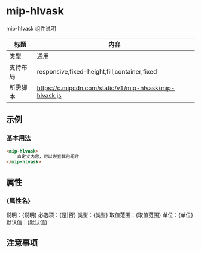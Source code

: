 # mip-hlvask

mip-hlvask 组件说明

标题|内容
----|----
类型|通用
支持布局|responsive,fixed-height,fill,container,fixed
所需脚本|https://c.mipcdn.com/static/v1/mip-hlvask/mip-hlvask.js

## 示例

### 基本用法
```html
<mip-hlvask>
    自定义内容，可以嵌套其他组件
</mip-hlvask>
```

## 属性

### {属性名}

说明：{说明}
必选项：{是|否}
类型：{类型}
取值范围：{取值范围}
单位：{单位}
默认值：{默认值}

## 注意事项

